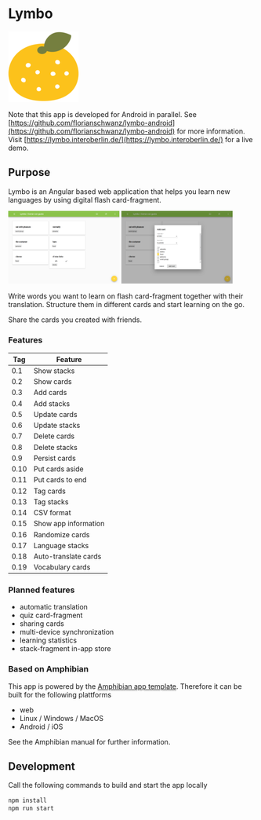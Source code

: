# Lymbo

[![Lymbo logo](https://github.com/florianschwanz/lymbo-ng/blob/master/src/assets/logos/logo-144x144.png)](https://github.com/florianschwanz/lymbo-ng/blob/master/src/assets/logos/logo-144x144.png)

Note that this app is developed for Android in parallel. See [https://github.com/florianschwanz/lymbo-android](https://github.com/florianschwanz/lymbo-android) for more information.
Visit [https://lymbo.interoberlin.de/](https://lymbo.interoberlin.de/) for a live demo.

## Purpose

Lymbo is an Angular based web application that helps you learn new languages by using digital flash card-fragment.

<img src="https://github.com/florianschwanz/lymbo-ng/blob/master/doc/screenshots/01-overview.png" alt="Screenshot overview" height=45% width=45% /> <img src="https://github.com/florianschwanz/lymbo-ng/blob/master/doc/screenshots/04-add.png" alt="Screenshot add" height=45% width=45% />

Write words you want to learn on flash card-fragment together with their translation.
Structure them in different cards and start learning on the go.

Share the cards you created with friends.

### Features

| Tag       | Feature         |
| ------------- |-------------|
| 0.1 | Show stacks |
| 0.2 | Show cards |
| 0.3 | Add cards |
| 0.4 | Add stacks |
| 0.5 | Update cards |
| 0.6 | Update stacks |
| 0.7 | Delete cards |
| 0.8 | Delete stacks |
| 0.9 | Persist cards |
| 0.10 | Put cards aside |
| 0.11 | Put cards to end |
| 0.12 | Tag cards |
| 0.13 | Tag stacks |
| 0.14 | CSV format |
| 0.15 | Show app information |
| 0.16 | Randomize cards |
| 0.17 | Language stacks |
| 0.18 | Auto-translate cards |
| 0.19 | Vocabulary cards |

### Planned features

* automatic translation
* quiz card-fragment
* sharing cards
* multi-device synchronization
* learning statistics
* stack-fragment in-app store

### Based on Amphibian

This app is powered by the [Amphibian app template](https://github.com/florianschwanz/amphibian).
Therefore it can be built for the following plattforms

* web
* Linux / Windows / MacOS
* Android / iOS

See the Amphibian manual for further information.

## Development

Call the following commands to build and start the app locally
```
npm install
npm run start
```
